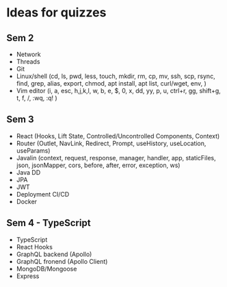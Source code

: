# Ideas for quizzes
## Sem 2
- Network
- Threads
- Git
- Linux/shell (cd, ls, pwd, less, touch, mkdir, rm, cp, mv, ssh, scp, rsync, find, grep, alias, export, chmod, apt install, apt list, curl/wget, env, )
- Vim editor (i, a, esc, h,j,k,l, w, b, e, $, 0, x, dd, yy, p, u, ctrl+r, gg, shift+g, t, f, /, :wq, :q! )

## Sem 3
- React (Hooks, Lift State, Controlled/Uncontrolled Components, Context)
- Router (Outlet, NavLink, Redirect, Prompt, useHistory, useLocation, useParams)
- Javalin (context, request, response, manager, handler, app, staticFiles, json, jsonMapper, cors, before, after, error, exception, ws)
- Java DD
- JPA
- JWT
- Deployment CI/CD
- Docker

## Sem 4 - TypeScript
- TypeScript
- React Hooks
- GraphQL backend (Apollo)
- GraphQL fronend (Apollo Client)
- MongoDB/Mongoose
- Express

